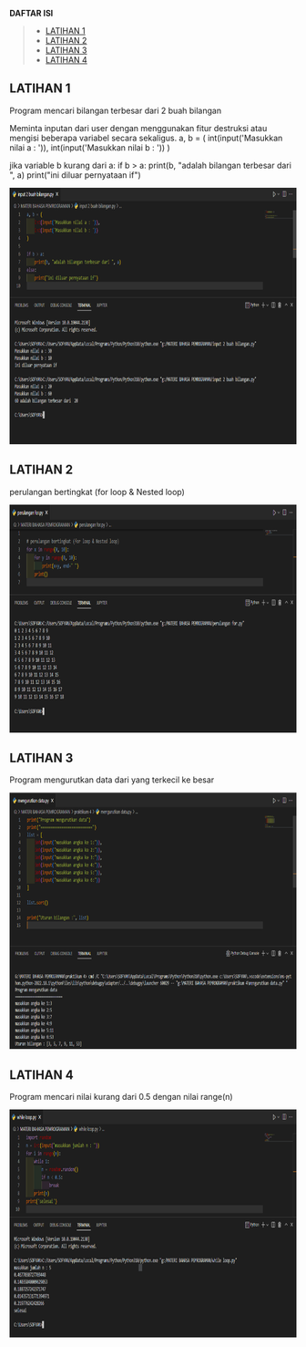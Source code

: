 **DAFTAR ISI**
> - [LATIHAN 1](##-LATIHAN-1)
> - [LATIHAN 2](##-LATIHAN-2)
> - [LATIHAN 3](##-LATIHAN-3)
> - [LATIHAN 4](##-LATIHAN-4)


## LATIHAN 1
Program mencari bilangan terbesar dari 2 buah bilangan

Meminta inputan dari user dengan menggunakan fitur destruksi atau mengisi beberapa variabel secara sekaligus.
a, b = (
    int(input('Masukkan nilai a : ')),
    int(input('Masukkan nilai b : '))
)

jika variable b kurang dari a:
if b > a:
    print(b, "adalah bilangan terbesar dari ", a)
print("ini diluar pernyataan if")

<img src="img/latihan1.PNG" alt="Flowchart" width="800" height="450">

## LATIHAN 2
perulangan bertingkat (for loop & Nested loop)

<img src="img/latihan2.PNG" alt="Flowchart" width="800" height="400">

## LATIHAN 3
Program mengurutkan data dari yang terkecil ke besar

<img src="img/latihan3.PNG" alt="Flowchart" width="800" height="450">

## LATIHAN 4
Program mencari nilai kurang dari 0.5 dengan nilai range(n)

<img src="img/latihan4.PNG" alt="Flowchart" width="800" height="400">